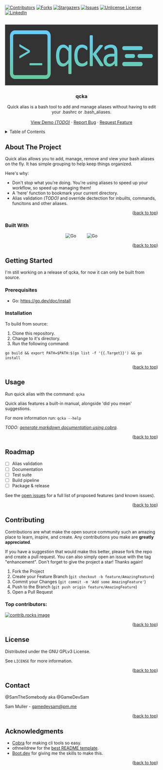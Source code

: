 <a id="readme-top"></a>

[![Contributors][contributors-shield]][contributors-url]
[![Forks][forks-shield]][forks-url]
[![Stargazers][stars-shield]][stars-url]
[![Issues][issues-shield]][issues-url]
[![Unlicense License][license-shield]][license-url]
[![LinkedIn][linkedin-shield]][linkedin-url]

<!-- PROJECT LOGO -->
<br />
<div align="center">
  <a href="https://github.com/samthesomebody/qcka">
    <img src="images/logo.png" alt="Logo" width="600" height="200">
  </a>

  <h3 align="center">qcka</h3>

  <p align="center">
    Quick alias is a bash tool to add and manage aliases without having to edit your .bashrc or .bash_aliases.
    <br />
    <br />
    <a href="https://github.com/SamTheSomebody/qcka">View Demo <i>(TODO)</i></a>
    &middot;
    <a href="https://github.com/SamTheSomebody/qcka/issues/new?labels=bug&template=bug-report---.md">Report Bug</a>
    &middot;
    <a href="https://github.com/SamTheSomebody/qcka/issues/new?labels=enhancement&template=feature-request---.md">Request Feature</a>
  </p>
</div>



<!-- TABLE OF CONTENTS -->
<details>
  <summary>Table of Contents</summary>
  <ol>
    <li>
      <a href="#about-the-project">About The Project</a>
      <ul>
        <li><a href="#built-with">Built With</a></li>
      </ul>
    </li>
    <li>
      <a href="#getting-started">Getting Started</a>
      <ul>
        <li><a href="#prerequisites">Prerequisites</a></li>
        <li><a href="#installation">Installation</a></li>
      </ul>
    </li>
    <li><a href="#usage">Usage</a></li>
    <li><a href="#roadmap">Roadmap</a></li>
    <li><a href="#contributing">Contributing</a></li>
    <li><a href="#license">License</a></li>
    <li><a href="#contact">Contact</a></li>
    <li><a href="#acknowledgments">Acknowledgments</a></li>
  </ol>
</details>



<!-- ABOUT THE PROJECT -->
## About The Project

Quick alias allows you to add, manage, remove and view your bash aliases on the fly. It has simple grouping to help keep things organized. 

Here's why:
* Don't stop what you're doing. You're using aliases to speed up your workflow, so speed up managing them! 
* A 'here' function to bookmark your current directory.
* Alias validation *(TODO)* and override dectection for inbuilts, commands, funcitons and other aliases.

<p align="right">(<a href="#readme-top">back to top</a>)</p>

### Built With

<div align="center">
<img src="https://go.dev/images/go-logo-white.svg" alt="Go" width="100">
&nbsp;
&nbsp;
&nbsp;
&nbsp;
<img src="https://github.com/user-attachments/assets/cbc3adf8-0dff-46e9-a88d-5e2d971c169e" alt="Go" width="100">
</div>

<p align="right">(<a href="#readme-top">back to top</a>)</p>

<!-- GETTING STARTED -->
## Getting Started

I'm still working on a release of qcka, for now it can only be built from source.

### Prerequisites

* Go: https://go.dev/doc/install

### Installation

To build from source:
1) Clone this repository.
2) Change to it's directory.
3) Run the following command:
```
go build && export PATH=$PATH:$(go list -f '{{.Target}}') && go install
```

<p align="right">(<a href="#readme-top">back to top</a>)</p>



<!-- USAGE EXAMPLES -->
## Usage

Run quick alias with the command: ```qcka```

Quick alias features a built-in manual, alongside 'did you mean' suggestions.

For more information run: ```qcka --help```

*TODO: [generate markdown documentation using cobra](https://github.com/spf13/cobra/blob/main/site/content/docgen/md.md).*

<p align="right">(<a href="#readme-top">back to top</a>)</p>


<!-- ROADMAP -->
## Roadmap

- [ ] Alias validation
- [ ] Documentation
- [ ] Test suite
- [ ] Build pipeline
- [ ] Package & release

See the [open issues](https://github.com/SamTheSomebody/qcka/issues) for a full list of proposed features (and known issues).

<p align="right">(<a href="#readme-top">back to top</a>)</p>



<!-- CONTRIBUTING -->
## Contributing

Contributions are what make the open source community such an amazing place to learn, inspire, and create. Any contributions you make are **greatly appreciated**.

If you have a suggestion that would make this better, please fork the repo and create a pull request. You can also simply open an issue with the tag "enhancement".
Don't forget to give the project a star! Thanks again!

1. Fork the Project
2. Create your Feature Branch (`git checkout -b feature/AmazingFeature`)
3. Commit your Changes (`git commit -m 'Add some AmazingFeature'`)
4. Push to the Branch (`git push origin feature/AmazingFeature`)
5. Open a Pull Request

### Top contributors:

<a href="https://github.com/SamTheSomebody/qcka/graphs/contributors">
  <img src="https://contrib.rocks/image?repo=samthesomebody/qcka" alt="contrib.rocks image" />
</a>

<p align="right">(<a href="#readme-top">back to top</a>)</p>



<!-- LICENSE -->
## License

Distributed under the GNU GPLv3 License.

See `LICENSE` for more information.

<p align="right">(<a href="#readme-top">back to top</a>)</p>



<!-- CONTACT -->
## Contact
@SamTheSomebody aka @GameDevSam

Sam Muller - gamedevsam@pm.me

<p align="right">(<a href="#readme-top">back to top</a>)</p>



<!-- ACKNOWLEDGMENTS -->
## Acknowledgments

* [Cobra](https://github.com/spf13/cobra) for making cli tools so easy.
* othneildrew for the [best README template](https://github.com/othneildrew/Best-README-Template).
* [Boot.dev](https://www.boot.dev) for giving me the skills to make this.

<p align="right">(<a href="#readme-top">back to top</a>)</p>



<!-- MARKDOWN LINKS & IMAGES -->
<!-- https://www.markdownguide.org/basic-syntax/#reference-style-links -->
[contributors-shield]: https://img.shields.io/github/contributors/samthesomebody/qcka.svg?style=for-the-badge
[contributors-url]: https://github.com/SamTheSomebody/qcka/graphs/contributors
[forks-shield]: https://img.shields.io/github/forks/samthesomebody/qcka.svg?style=for-the-badge
[forks-url]: https://github.com/SamTheSomebody/qcka/network/members
[stars-shield]: https://img.shields.io/github/stars/samthesomebody/qcka.svg?style=for-the-badge
[stars-url]: https://github.com/SamTheSomebody/qcka/stargazers
[issues-shield]: https://img.shields.io/github/issues/samthesomebody/qcka.svg?style=for-the-badge
[issues-url]: https://github.com/SamTheSomebody/qcka/issues
[license-shield]: https://img.shields.io/github/license/samthesomebody/qcka.svg?style=for-the-badge
[license-url]: https://github.com/SamTheSomebody/qcka/blob/master/LICENSE
[linkedin-shield]: https://img.shields.io/badge/-LinkedIn-black.svg?style=for-the-badge&logo=linkedin&colorB=555
[linkedin-url]: https://www.linkedin.com/in/gamedevsam/
